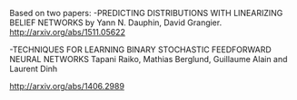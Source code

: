Based on two papers:
-PREDICTING DISTRIBUTIONS WITH LINEARIZING BELIEF NETWORKS by Yann N. Dauphin, David Grangier.
http://arxiv.org/abs/1511.05622

-TECHNIQUES FOR LEARNING BINARY STOCHASTIC FEEDFORWARD NEURAL NETWORKS
Tapani Raiko, Mathias Berglund, Guillaume Alain and Laurent Dinh

http://arxiv.org/abs/1406.2989
